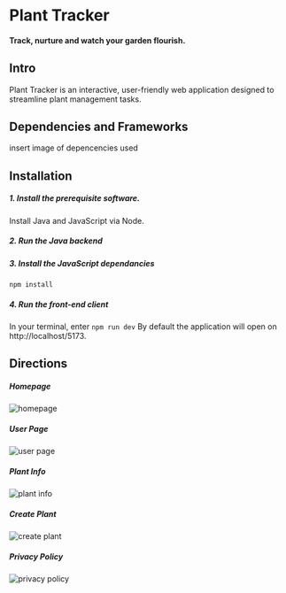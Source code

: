 # Plant Tracker
#### Track, nurture and watch your garden flourish.


## Intro

Plant Tracker is an interactive, user-friendly web application designed to streamline plant management tasks.

## Dependencies and Frameworks

insert image of depencencies used

## Installation

##### *1. Install the  prerequisite software.*

Install Java and JavaScript via Node.

##### *2. Run the Java backend*

##### *3. Install the JavaScript dependancies*

`npm install`

##### *4. Run the front-end client*

In your terminal, enter
`npm run dev`
By default the application will open on http://localhost/5173.





## Directions

##### Homepage
![homepage](/content/homepage.png)

##### User Page
![user page](/content/user-list.png)

##### Plant Info
![plant info](/content/plant-info.png)

##### Create Plant
![create plant](/content/create-plant.png)

##### Privacy Policy
![privacy policy](/content/privacy-policy.png)





